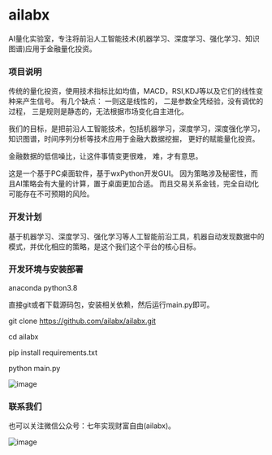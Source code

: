 # ailabx

AI量化实验室，专注将前沿人工智能技术(机器学习、深度学习、强化学习、知识图谱)应用于金融量化投资。

### 项目说明
传统的量化投资，使用技术指标比如均值，MACD，RSI,KDJ等以及它们的线性变种来产生信号。
有几个缺点：
一则这是线性的，
二是参数全凭经验，没有调优的过程，
三是规则是静态的，无法根据市场变化自主进化。

我们的目标，是把前沿人工智能技术，包括机器学习，深度学习，深度强化学习，知识图谱，时间序列分析等技术应用于金融大数据挖掘，
更好的赋能量化投资。

金融数据的低信噪比，让这件事情变更很难，
难，才有意思。

这是一个基于PC桌面软件，基于wxPython开发GUI。
因为策略涉及秘密性，而且AI策略会有大量的计算，置于桌面更加合适。
而且交易关系金钱，完全自动化可能存在不可预期的风险。

### 开发计划



基于机器学习、深度学习、强化学习等人工智能前沿工具，机器自动发现数据中的模式，并优化相应的策略，是这个我们这个平台的核心目标。

### 开发环境与安装部署

anaconda python3.8

直接git或者下载源码包，安装相关依赖，然后运行main.py即可。

git clone https://github.com/ailabx/ailabx.git

cd ailabx

pip install requirements.txt

python main.py

![image](https://note.youdao.com/yws/public/resource/624f4972c4f89ff3aaa41a5251b17d9c/xmlnote/CFAC02F6DFDD4F43890D7C173965DB21/12862)

### 联系我们


也可以关注微信公众号：七年实现财富自由(ailabx)。

![image](https://note.youdao.com/yws/public/resource/624f4972c4f89ff3aaa41a5251b17d9c/xmlnote/E21A03876FCA476F8ED330062407C379/12867)

